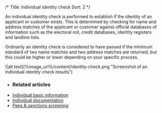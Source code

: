 /*
Title: Individual identity check
Sort: 2
*/

An individual identity check is performed to establish if the identity of an applicant or customer exists. This is determined by checking for name and address matches of the applicant or customer against official databases of information such as the electoral roll, credit databases, identity registers and landline lists.

Ordinarily an identity check is considered to have passed if the minimum standard of two name matches and two address matches are returned, but this could be higher or lower depending on your specific process.

<div class="img-container">
![alt text](%image_url%/content/identity-check.png "Screenshot of an individual identity check results")
</div>

+ ### Related articles
+ [Individual basic information](/stages-for-individuals/individual-information)
+ [Individual documentation](/stages-for-individuals/individual-documentation)
+ [Peps & sanctions screening](/stages-for-individuals/peps-and-sanctions)
